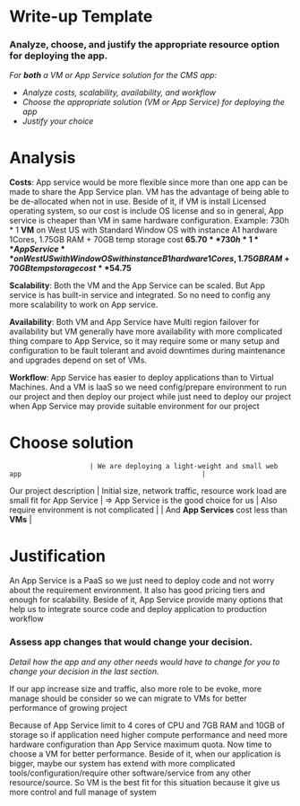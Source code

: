 # Write-up Template

### Analyze, choose, and justify the appropriate resource option for deploying the app.

*For **both** a VM or App Service solution for the CMS app:*
- *Analyze costs, scalability, availability, and workflow*
- *Choose the appropriate solution (VM or App Service) for deploying the app*
- *Justify your choice*

# Analysis

**Costs**: App service would be more flexible since more than one app can be made to share the App Service plan. VM has the advantage of being able to be de-allocated when not in use. Beside of it, if VM is install Licensed operating system, so our cost is include OS license and so in general, App service is cheaper than VM in same hardware configuration.
Example:
730h * 1 **VM** on West US with Standard Window OS with instance A1 hardware 1Cores, 1.75GB RAM + 70GB temp storage cost **$65.70**
730h * 1 **App Service** on West US with Window OS with instance B1 hardware 1Cores, 1.75GB RAM + 70GB temp storage cost **$54.75**

**Scalability**: Both the VM and the App Service can be scaled. But App service is has built-in service and integrated. So no need to config any more scalability to work on App service.

**Availability**: Both VM and App Service have Multi region failover for availability but VM generally have more availability with more complicated thing compare to App Service, so it may require some or many setup and configuration to be fault tolerant and avoid downtimes during maintenance and upgrades depend on set of VMs.

**Workflow**: App Service has easier to deploy applications than to Virtual Machines. And a VM is IaaS so we need config/prepare environment to run our project and then deploy our project while just need to deploy our project when App Service may provide suitable environment for our project

# Choose solution
                        | We are deploying a light-weight and small web app                                             |
Our project description | Initial size, network traffic, resource work load are small fit for App Service               | => App Service is the good choice for us
                        | Also require environment is not complicated                                                   |
                        | And **App Services** cost less than **VMs**                                                   |

# Justification
An App Service is a PaaS so we just need to deploy code and not worry about the requirement environment. It also has good pricing tiers and enough for scalability. Beside of it, App Service provide many options that help us to integrate source code and deploy application to production workflow

### Assess app changes that would change your decision.

*Detail how the app and any other needs would have to change for you to change your decision in the last section.* 

If our app increase size and traffic, also more role to be evoke, more manage should be consider
so we can migrate to VMs for better performance of growing project

Because of App Service limit to 4 cores of CPU and 7GB RAM and 10GB of storage so if application need higher compute performance and need more hardware configuration than App Service maximum quota. Now time to choose a VM for better performance. Beside of it, when our application is bigger, maybe our system has extend with more complicated tools/configuration/require other software/service from any other resource/source. So VM is the best fit for this situation because it give us more control and full manage of system
